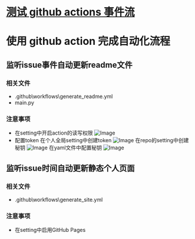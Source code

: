 # [测试 github actions 事件流](https://github.com/xushulin/blog-S.L.Xu/issues/2)

# 使用 github action 完成自动化流程


## 监听issue事件自动更新readme文件

### 相关文件
-  .github\workflows\generate_readme.yml
-  main.py

### 注意事项
- 在setting中开启action的读写权限
![Image](https://github.com/xushulin/blog-S.L.Xu/assets/31055821/e109c520-e379-402d-b4ec-7b3009265f05)
- 配置token
在个人全局setting中创建token
![Image](https://github.com/xushulin/blog-S.L.Xu/assets/31055821/80292b7d-5d2e-492f-8013-9071dea537b9)
在repo的setting中创建秘钥
![Image](https://github.com/xushulin/blog-S.L.Xu/assets/31055821/ee5593f6-3184-4a10-9b6b-41ef0f7db266)
在yaml文件中配置秘钥
![Image](https://github.com/xushulin/blog-S.L.Xu/assets/31055821/e788aeb9-918e-4e36-9127-8cb3d0be6bb4)


## 监听issue时间自动更新静态个人页面

### 相关文件
- .github\workflows\generate_site.yml

### 注意事项
- 在setting中启用GitHub Pages